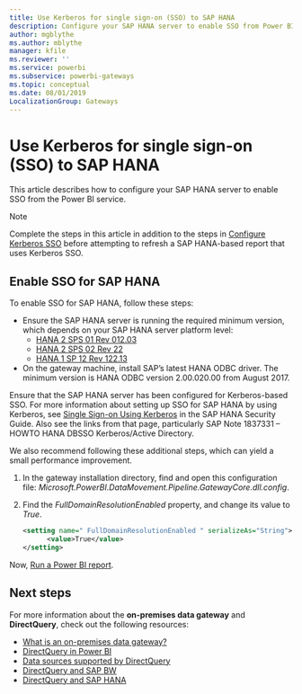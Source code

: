 ```yaml
---
title: Use Kerberos for single sign-on (SSO) to SAP HANA
description: Configure your SAP HANA server to enable SSO from Power BI service
author: mgblythe
ms.author: mblythe
manager: kfile
ms.reviewer: ''
ms.service: powerbi
ms.subservice: powerbi-gateways
ms.topic: conceptual
ms.date: 08/01/2019
LocalizationGroup: Gateways
---
```


# Use Kerberos for single sign-on (SSO) to SAP HANA

This article describes how to configure your SAP HANA server to enable SSO from the Power BI service.

> [!NOTE]
> Complete the steps in this article in addition to the steps in [Configure Kerberos SSO](service-gateway-sso-kerberos.md) before attempting to refresh a SAP HANA-based report that uses Kerberos SSO.

## Enable SSO for SAP HANA

To enable SSO for SAP HANA, follow these steps:

* Ensure the SAP HANA server is running the required minimum version, which depends on your SAP HANA server platform level:
  * [HANA 2 SPS 01 Rev 012.03](https://launchpad.support.sap.com/#/notes/2557386)
  * [HANA 2 SPS 02 Rev 22](https://launchpad.support.sap.com/#/notes/2547324)
  * [HANA 1 SP 12 Rev 122.13](https://launchpad.support.sap.com/#/notes/2528439)
* On the gateway machine, install SAP’s latest HANA ODBC driver.  The minimum version is HANA ODBC version 2.00.020.00 from August 2017.

Ensure that the SAP HANA server has been configured for Kerberos-based SSO. For more information about setting up SSO for SAP HANA by using Kerberos, see [Single Sign-on Using Kerberos](https://help.sap.com/viewer/b3ee5778bc2e4a089d3299b82ec762a7/2.0.03/1885fad82df943c2a1974f5da0eed66d.html) in the SAP HANA Security Guide. Also see the links from that page, particularly SAP Note 1837331 – HOWTO HANA DBSSO Kerberos/Active Directory.

We also recommend following these additional steps, which can yield a small performance improvement.

1. In the gateway installation directory, find and open this configuration file: *Microsoft.PowerBI.DataMovement.Pipeline.GatewayCore.dll.config*.

2. Find the *FullDomainResolutionEnabled* property, and change its value to *True*.

    ```xml
    <setting name=" FullDomainResolutionEnabled " serializeAs="String">
          <value>True</value>
    </setting>
    ```

Now, [Run a Power BI report](service-gateway-sso-kerberos.md#run-a-power-bi-report).

## Next steps

For more information about the **on-premises data gateway** and **DirectQuery**, check out the following resources:

* [What is an on-premises data gateway?](/data-integration/gateway/service-gateway-getting-started)
* [DirectQuery in Power BI](desktop-directquery-about.md)
* [Data sources supported by DirectQuery](desktop-directquery-data-sources.md)
* [DirectQuery and SAP BW](desktop-directquery-sap-bw.md)
* [DirectQuery and SAP HANA](desktop-directquery-sap-hana.md)
